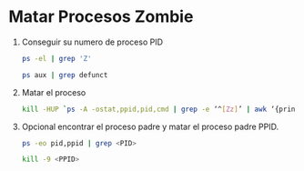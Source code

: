 # Matar Procesos Zombie

1. Conseguir su numero de proceso PID
   ```bash
   ps -el | grep 'Z'
   ```
   ```bash
   ps aux | grep defunct
   ```
2. Matar el proceso
   ```bash
   kill -HUP `ps -A -ostat,ppid,pid,cmd | grep -e ‘^[Zz]’ | awk ‘{print $2}’`
   ```
3. Opcional encontrar el proceso padre y matar el proceso padre PPID.
   ```bash
   ps -eo pid,ppid | grep <PID>
   ```
   ```bash
   kill -9 <PPID>
   ```

